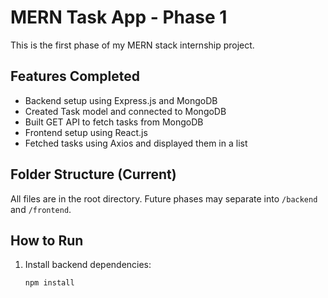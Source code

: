 # MERN Task App - Phase 1

This is the first phase of my MERN stack internship project.

## Features Completed

- Backend setup using Express.js and MongoDB
- Created Task model and connected to MongoDB
- Built GET API to fetch tasks from MongoDB
- Frontend setup using React.js
- Fetched tasks using Axios and displayed them in a list

## Folder Structure (Current)

All files are in the root directory. Future phases may separate into `/backend` and `/frontend`.

## How to Run

1. Install backend dependencies:
   ```bash
   npm install
